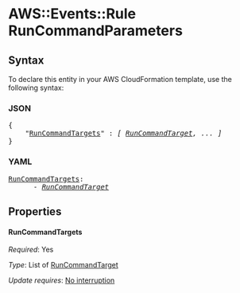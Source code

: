 # AWS::Events::Rule RunCommandParameters

## Syntax

To declare this entity in your AWS CloudFormation template, use the following syntax:

### JSON

<pre>
{
    "<a href="#runcommandtargets" title="RunCommandTargets">RunCommandTargets</a>" : <i>[ <a href="runcommandtarget.md">RunCommandTarget</a>, ... ]</i>
}
</pre>

### YAML

<pre>
<a href="#runcommandtargets" title="RunCommandTargets">RunCommandTargets</a>: <i>
      - <a href="runcommandtarget.md">RunCommandTarget</a></i>
</pre>

## Properties

#### RunCommandTargets

_Required_: Yes

_Type_: List of <a href="runcommandtarget.md">RunCommandTarget</a>

_Update requires_: [No interruption](https://docs.aws.amazon.com/AWSCloudFormation/latest/UserGuide/using-cfn-updating-stacks-update-behaviors.html#update-no-interrupt)

